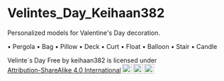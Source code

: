 # Velintes_Day_Keihaan382
Personalized models for Valentine's Day decoration.

• Pergola
• Bag
• Pillow
• Deck
• Curt
• Float
• Balloon
• Stair
• Candle

<p xmlns:cc="http://creativecommons.org/ns#" xmlns:dct="http://purl.org/dc/terms/"><span property="dct:title">Velinte´s Day Free </span> by <span property="cc:attributionName">keihaan382</span> is licensed under <a href="http://creativecommons.org/licenses/by-sa/4.0/?ref=chooser-v1" target="_blank" rel="license noopener noreferrer" style="display:inline-block;">Attribution-ShareAlike 4.0 International<img style="height:22px!important;margin-left:3px;vertical-align:text-bottom;" src="https://mirrors.creativecommons.org/presskit/icons/cc.svg?ref=chooser-v1"><img style="height:22px!important;margin-left:3px;vertical-align:text-bottom;" src="https://mirrors.creativecommons.org/presskit/icons/by.svg?ref=chooser-v1"><img style="height:22px!important;margin-left:3px;vertical-align:text-bottom;" src="https://mirrors.creativecommons.org/presskit/icons/sa.svg?ref=chooser-v1"></a></p>
